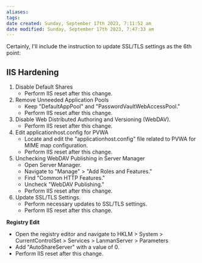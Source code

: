```yaml
---
aliases: 
tags: 
date created: Sunday, September 17th 2023, 7:11:52 am
date modified: Sunday, September 17th 2023, 7:47:33 am
---
```

Certainly, I'll include the instruction to update SSL/TLS settings as the 6th point:

## **IIS Hardening**

1. Disable Default Shares
   - Perform IIS reset after this change.
2. Remove Unneeded Application Pools
   - Keep "DefaultAppPool" and "PasswordVaultWebAccessPool."
   - Perform IIS reset after this change.
3. Disable Web Distributed Authoring and Versioning (WebDAV).
   - Perform IIS reset after this change.
4. Edit applicationhost.config for PVWA
   - Locate and edit the "applicationhost.config" file related to PVWA for MIME map configuration.
   - Perform IIS reset after this change.
5. Unchecking WebDAV Publishing in Server Manager
   - Open Server Manager.
   - Navigate to "Manage" > "Add Roles and Features."
   - Find "Common HTTP Features."
   - Uncheck "WebDAV Publishing."
   - Perform IIS reset after this change.
6. Update SSL/TLS Settings.
   - Perform necessary updates to SSL/TLS settings.
   - Perform IIS reset after this change.

**Registry Edit**
- Open the registry editor and navigate to HKLM > System > CurrentControlSet > Services > LanmanServer > Parameters
- Add "AutoShareServer" with a value of 0.
- Perform IIS reset after this change.
